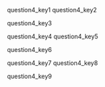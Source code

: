 question4_key1
question4_key2


question4_key3


question4_key4
question4_key5


question4_key6


question4_key7
question4_key8


question4_key9
